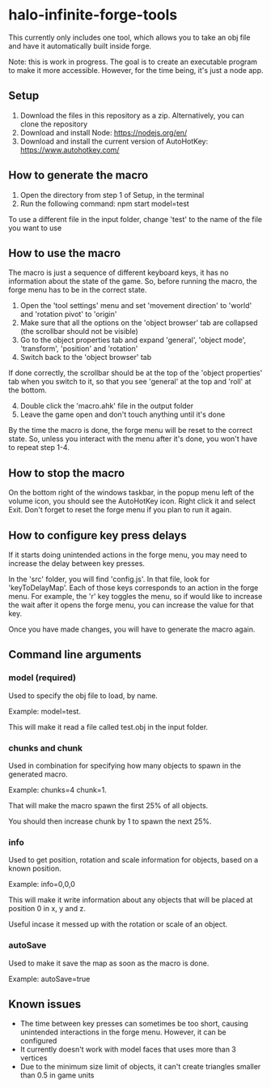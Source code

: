 # halo-infinite-forge-tools

This currently only includes one tool, which allows you to take an obj file and have it automatically built inside forge.

Note: this is work in progress. The goal is to create an executable program to make it more accessible. However, for the time being, it's just a node app.

## Setup
1. Download the files in this repository as a zip. Alternatively, you can clone the repository
2. Download and install Node: https://nodejs.org/en/
3. Download and install the current version of AutoHotKey: https://www.autohotkey.com/

## How to generate the macro
1. Open the directory from step 1 of Setup, in the terminal
2. Run the following command: npm start model=test

To use a different file in the input folder, change 'test' to the name of the file you want to use

## How to use the macro
The macro is just a sequence of different keyboard keys, it has no information about the state of the game. So, before running the macro, the forge menu has to be in the correct state.

1. Open the 'tool settings' menu and set 'movement direction' to 'world' and 'rotation pivot' to 'origin'
2. Make sure that all the options on the 'object browser' tab are collapsed (the scrollbar should not be visible)
3. Go to the object properties tab and expand 'general', 'object mode', 'transform', 'position' and 'rotation'
4. Switch back to the 'object browser' tab

If done correctly, the scrollbar should be at the top of the 'object properties' tab when you switch to it, so that you see 'general' at the top and 'roll' at the bottom.

4. Double click the 'macro.ahk' file in the output folder
5. Leave the game open and don't touch anything until it's done

By the time the macro is done, the forge menu will be reset to the correct state. So, unless you interact with the menu after it's done, you won't have to repeat step 1-4.

## How to stop the macro
On the bottom right of the windows taskbar, in the popup menu left of the volume icon, you should see the AutoHotKey icon. Right click it and select Exit. Don't forget to reset the forge menu if you plan to run it again.

## How to configure key press delays
If it starts doing unintended actions in the forge menu, you may need to increase the delay between key presses.

In the 'src' folder, you will find 'config.js'. In that file, look for 'keyToDelayMap'. Each of those keys corresponds to an action in the forge menu. For example, the 'r' key toggles the menu, so if would like to increase the wait after it opens the forge menu, you can increase the value for that key.

Once you have made changes, you will have to generate the macro again.

## Command line arguments
### model (required)
Used to specify the obj file to load, by name. 

Example: model=test.

This will make it read a file called test.obj in the input folder.

### chunks and chunk
Used in combination for specifying how many objects to spawn in the generated macro.

Example: chunks=4 chunk=1.

That will make the macro spawn the first 25% of all objects.

You should then increase chunk by 1 to spawn the next 25%.

### info
Used to get position, rotation and scale information for objects, based on a known position.

Example: info=0,0,0

This will make it write information about any objects that will be placed at position 0 in x, y and z.

Useful incase it messed up with the rotation or scale of an object.

### autoSave
Used to make it save the map as soon as the macro is done.

Example: autoSave=true

## Known issues
* The time between key presses can sometimes be too short, causing unintended interactions in the forge menu. However, it can be configured
* It currently doesn't work with model faces that uses more than 3 vertices
* Due to the minimum size limit of objects, it can't create triangles smaller than 0.5 in game units
